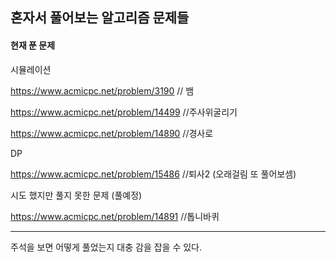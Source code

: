 ## 혼자서 풀어보는 알고리즘 문제들

#### 현재 푼 문제

시뮬레이션

https://www.acmicpc.net/problem/3190 // 뱀

https://www.acmicpc.net/problem/14499 //주사위굴리기

https://www.acmicpc.net/problem/14890 //경사로

DP

https://www.acmicpc.net/problem/15486 //퇴사2 (오래걸림 또 풀어보셈)



시도 했지만 풀지 못한 문제 (풀예정)

https://www.acmicpc.net/problem/14891 //톱니바퀴



---

주석을 보면 어떻게 풀었는지 대충 감을 잡을 수 있다.

